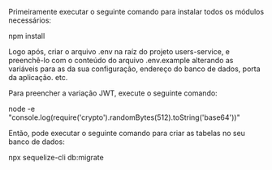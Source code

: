 Primeiramente executar o seguinte comando para instalar todos os módulos necessários:

npm install

Logo após, criar o arquivo .env na raíz do projeto users-service, e preenchê-lo com o conteúdo do arquivo .env.example alterando as variáveis para as da sua configuração, endereço do banco de dados, porta da aplicação. etc.

Para preencher a variação JWT, execute o seguinte comando:

node -e "console.log(require('crypto').randomBytes(512).toString('base64'))"

Então, pode executar o seguinte comando para criar as tabelas no seu banco de dados:

npx sequelize-cli db:migrate